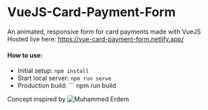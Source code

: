 # VueJS-Card-Payment-Form
An animated, responsive form for card payments made with VueJS  
Hosted live here: https://vue-card-payment-form.netlify.app/

#### How to use:
- Initial setup: ```npm install```
- Start local server: ```npm run serve```
- Production build: ``` npm run build  
  
Concept inspired by ![Muhammed Erdem](https://github.com/muhammed-erdem)
